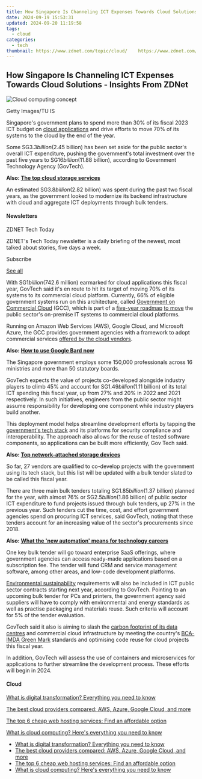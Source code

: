 ```yaml
---
title: How Singapore Is Channeling ICT Expenses Towards Cloud Solutions - Insights From ZDNet
date: 2024-09-19 15:53:31
updated: 2024-09-20 11:19:58
tags:
  - cloud
categories:
  - tech
thumbnail: https://www.zdnet.com/topic/cloud/    https://www.zdnet.com/a/img/resize/42427bf41595ce432e526aca3d0a34237cb7f6ae/2023/05/24/6d502f2c-b6ab-4981-9081-3eda48c7f76b/gettyimages-1399936043.jpg?width=170&height=96&fit=crop&auto=webp
---
```


## How Singapore Is Channeling ICT Expenses Towards Cloud Solutions - Insights From ZDNet

![Cloud computing concept](https://www.zdnet.com/a/img/resize/fa8d694811bdc1392019da3c30c77df48394ca75/2023/05/24/6d502f2c-b6ab-4981-9081-3eda48c7f76b/gettyimages-1399936043.jpg?auto=webp&width=1280)

Getty Images/TU IS

Singapore's government plans to spend more than 30% of its fiscal 2023 ICT budget on [cloud applications](https://www.zdnet.com/article/what-is-cloud-computing-everything-you-need-to-know-about-the-cloud/) and drive efforts to move 70% of its systems to the cloud by the end of the year. 

Some SG$3.3 billion ($2.45 billion) has been set aside for the public sector's overall ICT expenditure, pushing the government's total investment over the past five years to SG$16 billion ($11.88 billion), according to Government Technology Agency (GovTech). 

**Also: [The top cloud storage services](https://www.zdnet.com/article/best-cloud-storage/)**

An estimated SG$3.8 billion ($2.82 billion) was spent during the past two fiscal years, as the government looked to modernize its backend infrastructure with cloud and aggregate ICT deployments through bulk tenders.

#### Newsletters

ZDNET Tech Today

ZDNET's Tech Today newsletter is a daily briefing of the newest, most talked about stories, five days a week.

 Subscribe

[See all](https://www.zdnet.com/newsletters/)

With SG$1 billion ($742.6 million) earmarked for cloud applications this fiscal year, GovTech said it's en route to hit its target of moving 70% of its systems to its commercial cloud platform. Currently, 66% of eligible government systems run on this architecture, called [Government on Commercial Cloud](https://www.zdnet.com/article/singapore-looks-to-reengineer-government-it-systems-with-cloud-tech-stack/) (GCC), which is part of a [five-year roadmap](https://www.developer.tech.gov.sg/products/categories/infrastructure-and-hosting/government-on-commercial-cloud/overview) [to move](https://www.zdnet.com/article/singapore-government-pushes-on-with-cloud-migration/) the public sector's on-premise IT systems to commercial cloud platforms. 

Running on Amazon Web Services (AWS), Google Cloud, and Microsoft Azure, the GCC provides government agencies with a framework to adopt commercial services [offered by the cloud vendors](https://www.zdnet.com/finance/blockchain/alibaba-cloud-eyes-web3-potential-participation-on-singapore-government-cloud/). 

**Also: [How to use Google Bard now](https://www.zdnet.com/article/how-to-use-google-bard-now/)**

The Singapore government employs some 150,000 professionals across 16 ministries and more than 50 statutory boards.

GovTech expects the value of projects co-developed alongside industry players to climb 45% and account for SG$1.49 billion ($1.11 billion) of its total ICT spending this fiscal year, up from 27% and 20% in 2022 and 2021 respectively. In such initiatives, engineers from the public sector might assume responsibility for developing one component while industry players build another. 

This deployment model helps streamline development efforts by tapping the [government's tech stack](https://www.zdnet.com/article/singapore-looks-to-reengineer-government-it-systems-with-cloud-tech-stack/) and its platforms for security compliance and interoperability. The approach also allows for the reuse of tested software components, so applications can be built more efficiently, Gov Tech said. 

**Also: [Top network-attached storage devices](https://www.zdnet.com/article/best-network-attached-storage/)**

So far, 27 vendors are qualified to co-develop projects with the government using its tech stack, but this list will be updated with a bulk tender slated to be called this fiscal year. 

There are three main bulk tenders totaling SG$1.85 billion ($1.37 billion) planned for the year, with almost 76% or SG$2.5 billion ($1.86 billion) of public sector ICT expenditure to fund projects issued through bulk tenders, up 27% in the previous year. Such tenders cut the time, cost, and effort government agencies spend on procuring ICT services, said GovTech, noting that these tenders account for an increasing value of the sector's procurements since 2018.

**Also: [What the 'new automation' means for technology careers](https://www.zdnet.com/article/what-the-new-automation-means-for-technology-careers/)**

One key bulk tender will go toward enterprise SaaS offerings, where government agencies can access ready-made applications based on a subscription fee. The tender will fund CRM and service management software, among other areas, and low-code development platforms.

[Environmental sustainability](https://www.zdnet.com/home-and-office/smart-office/singapore-firms-struggle-to-align-sustainability-goals-with-business-objectives/) requirements will also be included in ICT public sector contracts starting next year, according to GovTech. Pointing to an upcoming bulk tender for PCs and printers, the government agency said suppliers will have to comply with environmental and energy standards as well as practise packaging and materials reuse. Such criteria will account for 5% of the tender evaluation. 

GovTech said it also is aiming to slash the [carbon footprint of its data centres](https://www.zdnet.com/article/singapore-wants-only-data-centres-that-are-efficient/) and commercial cloud infrastructure by meeting the country's [BCA-IMDA Green Mark](https://www.zdnet.com/article/spore-on-track-to-green-80-percent-of-buildings-by-2030/) standards and optimising code reuse for cloud projects this fiscal year. 

In addition, GovTech will assess the use of containers and microservices for applications to further streamline the development process. These efforts will begin in 2024\. 

#### Cloud

[​What is digital transformation? Everything you need to know](https://www.zdnet.com/article/what-is-digital-transformation-everything-you-need-to-know-about-how-technology-is-reshaping/ "​What is digital transformation? Everything you need to know")

[The best cloud providers compared: AWS, Azure, Google Cloud, and more](https://www.zdnet.com/article/the-top-cloud-providers-of-2021-aws-microsoft-azure-google-cloud-hybrid-saas/ "The best cloud providers compared: AWS, Azure, Google Cloud, and more")

[The top 6 cheap web hosting services: Find an affordable option](https://www.zdnet.com/article/best-cheap-web-hosting/ "The top 6 cheap web hosting services: Find an affordable option")

[What is cloud computing? Here's everything you need to know](https://www.zdnet.com/article/what-is-cloud-computing-everything-you-need-to-know-about-the-cloud/ "What is cloud computing? Here's everything you need to know")

* [​What is digital transformation? Everything you need to know](https://www.zdnet.com/article/what-is-digital-transformation-everything-you-need-to-know-about-how-technology-is-reshaping/ "​What is digital transformation? Everything you need to know")
* [The best cloud providers compared: AWS, Azure, Google Cloud, and more](https://www.zdnet.com/article/the-top-cloud-providers-of-2021-aws-microsoft-azure-google-cloud-hybrid-saas/ "The best cloud providers compared: AWS, Azure, Google Cloud, and more")
* [The top 6 cheap web hosting services: Find an affordable option](https://www.zdnet.com/article/best-cheap-web-hosting/ "The top 6 cheap web hosting services: Find an affordable option")
* [What is cloud computing? Here's everything you need to know](https://www.zdnet.com/article/what-is-cloud-computing-everything-you-need-to-know-about-the-cloud/ "What is cloud computing? Here's everything you need to know")

<ins class="adsbygoogle"
     style="display:block"
     data-ad-format="autorelaxed"
     data-ad-client="ca-pub-7571918770474297"
     data-ad-slot="1223367746"></ins>



<ins class="adsbygoogle"
     style="display:block"
     data-ad-client="ca-pub-7571918770474297"
     data-ad-slot="8358498916"
     data-ad-format="auto"
     data-full-width-responsive="true"></ins>
